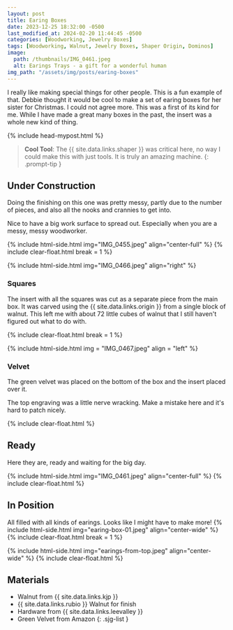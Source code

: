 ```yaml
---
layout: post
title: Earing Boxes
date: 2023-12-25 18:32:00 -0500
last_modified_at: 2024-02-20 11:44:45 -0500
categories: [Woodworking, Jewelry Boxes]
tags: [Woodworking, Walnut, Jewelry Boxes, Shaper Origin, Dominos]
image:
  path: /thumbnails/IMG_0461.jpeg
  alt: Earings Trays - a gift for a wonderful human
img_path: "/assets/img/posts/earing-boxes"
---
```


I really like making special things for other people. This is a fun example of that. Debbie thought it would be cool to make a set of earing boxes for her sister for Christmas. I could not agree more. This was a first of its kind for me. While I have made a great many boxes in the past, the insert was a whole new kind of thing.

{% include head-mypost.html %}

> **Cool Tool**: The {{ site.data.links.shaper }} was critical here, no way I could make this with just tools. It is truly an amazing machine.
{: .prompt-tip }

## Under Construction

Doing the finishing on this one was pretty messy, partly due to the number of pieces, and also all the nooks and crannies to get into.

Nice to have a big work surface to spread out. Especially when you are a messy, messy woodworker.

{% include html-side.html img="IMG_0455.jpeg" align="center-full" %}
{% include clear-float.html break = 1 %}

{% include html-side.html img="IMG_0466.jpeg" align="right" %}

### Squares

The insert with all the squares was cut as a separate piece from the main box. It was carved using the {{ site.data.links.origin }} from a single block of walnut. This left me with about 72 little cubes of walnut that I still haven't figured out what to do with.

{% include clear-float.html break = 1 %}

{% include html-side.html img = "IMG_0467.jpeg" align = "left" %}

### Velvet

The green velvet was placed on the bottom of the box and the insert placed over it.

The top engraving was a little nerve wracking. Make a mistake here and it's hard to patch nicely.

{% include clear-float.html %}

## Ready

Here they are, ready and waiting for the big day.

{% include html-side.html img="IMG_0461.jpeg" align="center-full" %}
{% include clear-float.html %}

## In Position

All filled with all kinds of earings. Looks like I might have to make more!
{% include html-side.html img="earing-box-01.jpeg" align="center-wide" %}
{% include clear-float.html break = 1 %}

{% include html-side.html img="earings-from-top.jpeg" align="center-wide" %}
{% include clear-float.html %}

## Materials

- Walnut from {{ site.data.links.kjp }}
- {{ site.data.links.rubio }} Walnut for finish
- Hardware from {{ site.data.links.leevalley }}
- Green Velvet from Amazon
{: .sjg-list }
